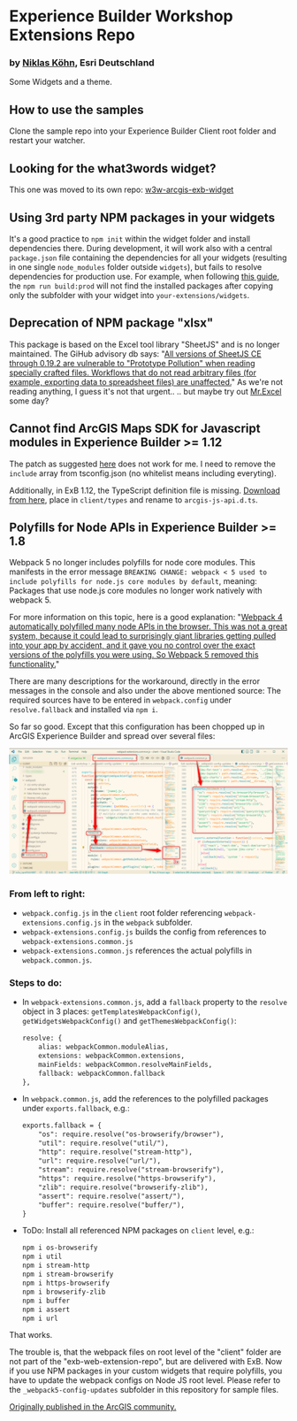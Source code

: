 # Experience Builder Workshop Extensions Repo
### by [Niklas Köhn](https://github.com/esride-nik), Esri Deutschland

Some Widgets and a theme.

## How to use the samples
Clone the sample repo into your Experience Builder Client root folder and restart your watcher.

## Looking for the what3words widget?
This one was moved to its own repo: [w3w-arcgis-exb-widget](https://github.com/EsriDE/w3w-arcgis-exb-widget)

## Using 3rd party NPM packages in your widgets

It's a good practice to ``npm init`` within the widget folder and install dependencies there. During development, it will work also with a central ``package.json`` file containing the dependencies for all your widgets (resulting in one single ``node_modules`` folder outside ``widgets``), but fails to resolve dependencies for production use.
For example, when following [this guide](https://doc.arcgis.com/de/experience-builder/11.0/configure-widgets/add-custom-widgets.htm), the ``npm run build:prod`` will not find the installed packages after copying only the subfolder with your widget into ``your-extensions/widgets``.

## Deprecation of NPM package "xlsx"

This package is based on the Excel tool library "SheetJS" and is no longer maintained.
The GiHub advisory db says: "[All versions of SheetJS CE through 0.19.2 are vulnerable to "Prototype Pollution" when reading specially crafted files. Workflows that do not read arbitrary files (for example, exporting data to spreadsheet files) are unaffected.](https://github.com/advisories/GHSA-4r6h-8v6p-xvw6)" As we're not reading anything, I guess it's not that urgent..
.. but maybe try out [Mr.Excel](https://www.npmjs.com/package/mr-excel) some day?

## Cannot find ArcGIS Maps SDK for Javascript modules in Experience Builder >= 1.12

The patch as suggested [here](https://community.esri.com/t5/arcgis-experience-builder-questions/cannot-find-arcgis-maps-sdk-for-javascript-module/m-p/1308587#M7620) does not work for me. I need to remove the ``include`` array from tsconfig.json (no whitelist means including everyting).

Additionally, in ExB 1.12, the TypeScript definition file is missing. [Download from here](https://github.com/Esri/jsapi-resources/tree/main/typescript/archive), place in ``client/types`` and rename to ``arcgis-js-api.d.ts``.

## Polyfills for Node APIs in Experience Builder >= 1.8

Webpack 5 no longer includes polyfills for node core modules. This manifests in the error message ``BREAKING CHANGE: webpack < 5 used to include polyfills for node.js core modules by default``, meaning: Packages that use node.js core modules no longer work natively with webpack 5.

For more information on this topic, here is a good explanation: "[Webpack 4 automatically polyfilled many node APIs in the browser. This was not a great system, because it could lead to surprisingly giant libraries getting pulled into your app by accident, and it gave you no control over the exact versions of the polyfills you were using. So Webpack 5 removed this functionality.](https://gist.github.com/ef4/d2cf5672a93cf241fd47c020b9b3066a)"

There are many descriptions for the workaround, directly in the error messages in the console and also under the above mentioned source: The required sources have to be entered in ``webpack.config`` under ``resolve.fallback`` and installed via ``npm i``.

So far so good. Except that this configuration has been chopped up in ArcGIS Experience Builder and spread over several files:

![Webpack config files in ExB](./assets/webpack_configs.png)

### From left to right:
* ``webpack.config.js`` in the ``client`` root folder referencing ``webpack-extensions.config.js`` in the ``webpack`` subfolder.
* ``webpack-extensions.config.js`` builds the config from references to ``webpack-extensions.common.js``
* ``webpack-extensions.common.js`` references the actual polyfills in ``webpack.common.js``.

### Steps to do:
* In ``webpack-extensions.common.js``, add a ``fallback`` property to the ``resolve`` object in 3 places: ``getTemplatesWebpackConfig()``, ``getWidgetsWebpackConfig()`` and ``getThemesWebpackConfig()``:
    ```
    resolve: {
        alias: webpackCommon.moduleAlias,
        extensions: webpackCommon.extensions,
        mainFields: webpackCommon.resolveMainFields,
        fallback: webpackCommon.fallback
    },
    ```
* In ``webpack.common.js``, add the references to the polyfilled packages under ``exports.fallback``, e.g.:
    ```
    exports.fallback = {
        "os": require.resolve("os-browserify/browser"),
        "util": require.resolve("util/"),
        "http": require.resolve("stream-http"),
        "url": require.resolve("url/"),
        "stream": require.resolve("stream-browserify"),
        "https": require.resolve("https-browserify"),
        "zlib": require.resolve("browserify-zlib"),
        "assert": require.resolve("assert/"),
        "buffer": require.resolve("buffer/"),
    }
    ```
* ToDo: Install all referenced NPM packages on ``client`` level, e.g.:
    ```
    npm i os-browserify
    npm i util
    npm i stream-http
    npm i stream-browserify
    npm i https-browserify
    npm i browserify-zlib
    npm i buffer
    npm i assert
    npm i url
    ```

That works.

The trouble is, that the webpack files on root level of the "client" folder are not part of the "exb-web-extension-repo", but are delivered with ExB. Now if you use NPM packages in your custom widgets that require polyfills, you have to update the webpack configs on Node JS root level. Please refer to the ``_webpack5-config-updates`` subfolder in this repository for sample files.

[Originally published in the ArcGIS community.](https://community.esri.com/t5/arcgis-experience-builder-questions/npm-packages-in-experience-builder-1-8/m-p/1181885#M4574)